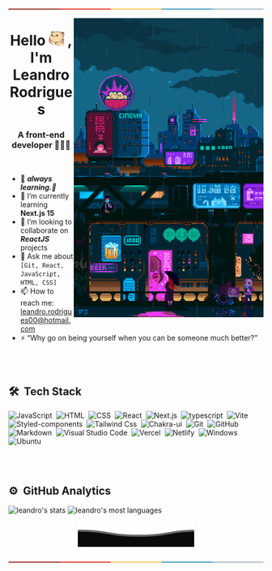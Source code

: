 [![-----------------------------------------------------](https://raw.githubusercontent.com/leandrorodrigues00/leandrorodrigues00/main/.github/colored.png)](#installation)

<picture>
 <img align="right" src="https://raw.githubusercontent.com/leandrorodrigues00/leandrorodrigues00/main/.github/jeffpixel.gif" alt="All rights reserved to Pixel Jeff (https://www.behance.net/pixeljeff)" width="375" height="590em"  />
 </picture>
<h1 align="center">Hello  <picture><img src="https://raw.githubusercontent.com/leandrorodrigues00/leandrorodrigues00/main/.github/hi2.gif" width="30px"> </picture>,  I'm Leandro Rodrigues </h1>

 <h3 align="center">A front-end developer 👨🏻‍💻 </h3>

<br>

- 🔭 **_always learning.📖_**
- 🌱 I’m currently learning <b>Next.js 15</b>
- 👯 I’m looking to collaborate on <b><i>ReactJS </i></b> projects
- 💬 Ask me about `[Git, React, JavaScript, HTML, CSS]`
- 📫 How to reach me: <a href="mailto:leandro.rodrigues00@hotmail.com" target="_blank">leandro.rodrigues00@hotmail.com</a>
- ⚡ “Why go on being yourself when you can be someone much better?”

<br><br>

## 🛠 &nbsp;Tech Stack

![JavaScript](https://img.shields.io/badge/-JavaScript-05122A?style=flat&logo=javascript&labelColor=444&color=000&logoWidth=15)&nbsp;
![HTML](https://img.shields.io/badge/-HTML5-05122A?style=flat&logo=html5&labelColor=444&color=000&logoWidth=15)&nbsp;
![CSS](https://img.shields.io/badge/-CSS3-05122A?style=flat&logo=CSS3&logoColor=1572B6&labelColor=444&color=000&logoWidth=15)&nbsp;
![React](https://img.shields.io/badge/-React-05122A?style=flat&logo=react&labelColor=444&color=000&logoWidth=15)&nbsp;
![Next.js](https://img.shields.io/badge/-Next.js-05122A?style=flat&logo=nextdotjs&labelColor=444&color=000&logoWidth=15)&nbsp;
![typescript](https://img.shields.io/badge/-TypeScript-05122A?style=flat&logo=typescript&labelColor=444&color=000&logoWidth=15)&nbsp;
![Vite](https://img.shields.io/badge/-Vite-05122A?style=flat&logo=vite&labelColor=444&color=000&logoWidth=15)&nbsp;
![Styled-components](https://img.shields.io/badge/-Styled_components-05122A?style=flat&logo=styledcomponents&labelColor=444&color=000&logoWidth=15)&nbsp;
![Tailwind Css](https://img.shields.io/badge/-Tailwind_Css-05122A?style=flat&logo=tailwindcss&labelColor=444&color=000&logoWidth=15)&nbsp;
![Chakra-ui](https://img.shields.io/badge/-chakra_ui-05122A?style=flat&logo=chakra-ui&logoColor=319795&labelColor=444&color=000&logoWidth=15)&nbsp;
![Git](https://img.shields.io/badge/-Git-05122A?style=flat&logo=git&labelColor=444&color=000&logoWidth=15)&nbsp;
![GitHub](https://img.shields.io/badge/-GitHub-05122A?style=flat&logo=github&labelColor=444&color=000&logoWidth=15)&nbsp;
![Markdown](https://img.shields.io/badge/-Markdown-05122A?style=flat&logo=markdown&labelColor=444&color=000&logoWidth=15)&nbsp;
![Visual Studio Code](https://img.shields.io/badge/-Visual%20Studio%20Code-05122A?style=flat&logo=visual-studio-code&logoColor=007ACC&labelColor=444&color=000&logoWidth=15)&nbsp;
![Vercel](https://img.shields.io/badge/-Vercel-05122A?style=flat&logo=vercel&labelColor=444&color=000&logoWidth=15)&nbsp;
![Netlify](https://img.shields.io/badge/-Netlify-05122A?style=flat&logo=netlify&labelColor=444&color=000&logoWidth=15)&nbsp;
![Windows](https://img.shields.io/badge/-Windows-05122A?style=flat&logo=windows&logoColor=FFF&labelColor=444&color=000&logoWidth=15)&nbsp;
![Ubuntu](https://img.shields.io/badge/-Ubuntu-05122A?style=flat&logo=ubuntu&labelColor=444&color=000&logoWidth=15)&nbsp;

<br><br>
 
## ⚙️ &nbsp;GitHub Analytics

<div>
  <img height="180em" src="https://github-readme-stats.vercel.app/api?username=leandrorodrigues00&show_icons=true&theme=vision-friendly-dark" alt="leandro's stats"/>
  <img height="180em"  src="https://github-readme-stats.vercel.app/api/top-langs/?username=leandrorodrigues00&layout=compact&theme=vision-friendly-dark" alt="leandro's most languages"/>
</div>
</div>

<p align="center">
        <img src="https://raw.githubusercontent.com/leandrorodrigues00/leandrorodrigues00/main/.github/Bottom.svg" alt="Github Stats" />
</p>

[![-----------------------------------------------------](https://raw.githubusercontent.com/leandrorodrigues00/leandrorodrigues00/main/.github/colored.png)](#installation)
